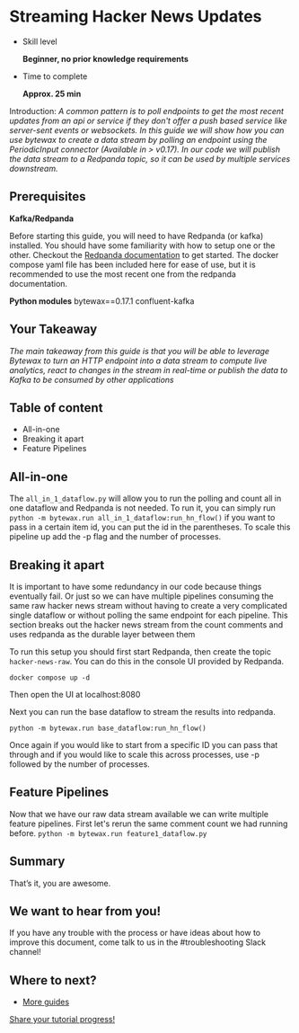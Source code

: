 # Streaming Hacker News Updates

- Skill level
    
    **Beginner, no prior knowledge requirements**
    
- Time to complete
    
    **Approx. 25 min**
    

Introduction: *A common pattern is to poll endpoints to get the most recent updates from an api or service if they don't offer a push based service like server-sent events or websockets. In this guide we will show how you can use bytewax to create a data stream by polling an endpoint using the PeriodicInput connector (Available in > v0.17). In our code we will publish the data stream to a Redpanda topic, so it can be used by multiple services downstream.*

## ****Prerequisites****

**Kafka/Redpanda**

Before starting this guide, you will need to have Redpanda (or kafka) installed. You should have some familiarity with how to setup one or the other. Checkout the [Redpanda documentation](https://docs.redpanda.com/current/get-started/quick-start/) to get started. The docker compose yaml file has been included here for ease of use, but it is recommended to use the most recent one from the redpanda documentation.

**Python modules**
bytewax==0.17.1
confluent-kafka

## Your Takeaway

*The main takeaway from this guide is that you will be able to leverage Bytewax to turn an HTTP endpoint into a data stream to compute live analytics, react to changes in the stream in real-time or publish the data to Kafka to be consumed by other applications*

## Table of content

- All-in-one
- Breaking it apart
- Feature Pipelines

## All-in-one

The `all_in_1_dataflow.py` will allow you to run the polling and count all in one dataflow and Redpanda is not needed. To run it, you can simply run `python -m bytewax.run all_in_1_dataflow:run_hn_flow()` if you want to pass in a certain item id, you can put the id in the parentheses. To scale this pipeline up add the -p flag and the number of processes. 


## Breaking it apart

It is important to have some redundancy in our code because things eventually fail. Or just so we can have multiple pipelines consuming the same raw hacker news stream without having to create a very complicated single dataflow or without polling the same endpoint for each pipeline. This section breaks out the hacker news stream from the count comments and uses redpanda as the durable layer between them

To run this setup you should first start Redpanda, then create the topic `hacker-news-raw`. You can do this in the console UI provided by Redpanda.

```shell
docker compose up -d
```

Then open the UI at localhost:8080

Next you can run the base dataflow to stream the results into redpanda.

`python -m bytewax.run base_dataflow:run_hn_flow()`

Once again if you would like to start from a specific ID you can pass that through and if you would like to scale this across processes, use -p followed by the number of processes.

## Feature Pipelines

Now that we have our raw data stream available we can write multiple feature pipelines. First let's rerun the same comment count we had running before.
`python -m bytewax.run feature1_dataflow.py`

## Summary

That’s it, you are awesome.

## We want to hear from you!

If you have any trouble with the process or have ideas about how to improve this document, come talk to us in the #troubleshooting Slack channel!

## Where to next?

- [More guides](https://bytewax.io/guides)

[Share your tutorial progress!](https://twitter.com/intent/tweet?text=I%27m%20mastering%20data%20streaming%20with%20%40bytewax!%20&url=https://bytewax.io/tutorials/&hashtags=Bytewax,Tutorials)
